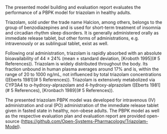 The presented model building and evaluation report evaluates the performance of a PBPK model for triazolam in healthy adults.

Triazolam, sold under the trade name Halcion, among others, belongs to the group of benzodiazepines and is used for short-term treatment of insomnia and circadian rhythm sleep disorders. It is generally administered orally as immediate release tablet, but other forms of administrations, e.g. intravenously or as sublingual tablet, exist as well.

Following oral administration, triazolam is rapidly absorbed with an absolute bioavailability of 44 ± 24% (mean ± standard deviation, [Kroboth 1995](# 5 References)). Triazolam is widely distributed throughout the body. Its fraction unbound in human plasma averages around 17% and is, within the range of 20 to 1000 ng/mL, not influenced by total triazolam concentrations ([Eberts 1981](# 5 References)). Triazolam is extensively metabolized via CYP3A4 to α-hydroxy-alprazolam and 4-hydroxy-alprazolam ([Eberts 1981](# 5 References), [Kronbach 1989](# 5 References)). 

The presented triazolam PBPK model was developed for intravenous (IV) administration and oral (PO) administration of the immediate release tablet given in fasted state in healthy, non-obese adults. The PBPK model as well as the respective evaluation plan and evaluation report are provided open-source  (https://github.com/Open-Systems-Pharmacology/Triazolam-Model).


